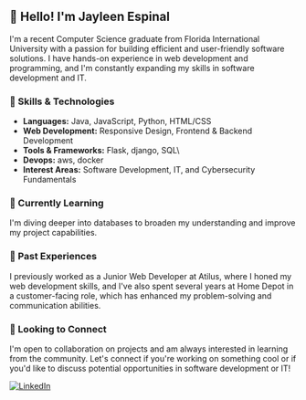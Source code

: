 ## 👋 Hello! I'm Jayleen Espinal

I'm a recent Computer Science graduate from Florida International University with a passion for building efficient and user-friendly software solutions. I have hands-on experience in web development and programming, and I'm constantly expanding my skills in software development and IT.

### 🔧 Skills & Technologies
- **Languages:** Java, JavaScript, Python, HTML/CSS
- **Web Development:** Responsive Design, Frontend & Backend Development
- **Tools & Frameworks:** Flask, django, SQL\
- **Devops:** aws, docker
- **Interest Areas:** Software Development, IT, and Cybersecurity Fundamentals

### 🌱 Currently Learning
I'm diving deeper into databases to broaden my understanding and improve my project capabilities.

### 🚀 Past Experiences
I previously worked as a Junior Web Developer at Atilus, where I honed my web development skills, and I've also spent several years at Home Depot in a customer-facing role, which has enhanced my problem-solving and communication abilities.

### 👀 Looking to Connect
I'm open to collaboration on projects and am always interested in learning from the community. Let's connect if you're working on something cool or if you'd like to discuss potential opportunities in software development or IT!

[![LinkedIn](https://img.shields.io/badge/LinkedIn-Profile-blue?style=flat&logo=linkedin)]([https://www.linkedin.com/in/jayleen-espinal-95166a149/])
